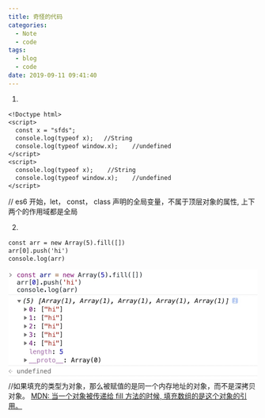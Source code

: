 ```yaml
---
title: 奇怪的代码
categories:
  - Note
  - code
tags:
  - blog
  - code
date: 2019-09-11 09:41:40
---
```


1.

```
<!Doctype html>
<script>
  const x = "sfds";
  console.log(typeof x);   //String
  console.log(typeof window.x);    //undefined
</script>
<script>
  console.log(typeof x);    //String
  console.log(typeof window.x);    //undefined
</script>
```

// es6 开始，let， const， class 声明的全局变量，不属于顶层对象的属性, 上下两个的作用域都是全局

2.

```
const arr = new Array(5).fill([])
arr[0].push('hi')
console.log(arr)
```

![fill数组的结果](奇怪的代码/储存的是数组的地址.jpg)
//如果填充的类型为对象，那么被赋值的是同一个内存地址的对象，而不是深拷贝对象。
[MDN: 当一个对象被传递给 fill 方法的时候, 填充数组的是这个对象的引用。](https://developer.mozilla.org/zh-CN/docs/Web/JavaScript/Reference/Global_Objects/Array/fill)
